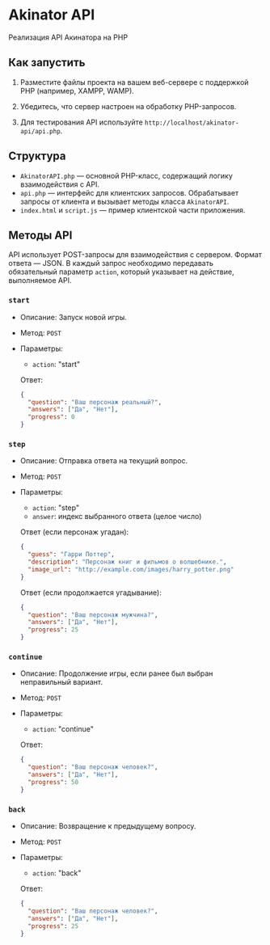 # Akinator API

Реализация API Акинатора на PHP

## Как запустить

1. Разместите файлы проекта на вашем веб-сервере с поддержкой PHP (например, XAMPP, WAMP).

2. Убедитесь, что сервер настроен на обработку PHP-запросов.

3. Для тестирования API используйте `http://localhost/akinator-api/api.php`.

## Структура

- `AkinatorAPI.php` — основной PHP-класс, содержащий логику взаимодействия с API.
- `api.php` — интерфейс для клиентских запросов. Обрабатывает запросы от клиента и вызывает методы класса `AkinatorAPI`.
- `index.html` и `script.js` — пример клиентской части приложения.

## Методы API

API использует POST-запросы для взаимодействия с сервером. Формат ответа — JSON. В каждый запрос необходимо передавать обязательный параметр `action`, который указывает на действие, выполняемое API.

### `start`

- Описание: Запуск новой игры.
- Метод: `POST`
- Параметры:
  - `action`: "start"
  
  Ответ:
  ```json
  {
    "question": "Ваш персонаж реальный?",
    "answers": ["Да", "Нет"],
    "progress": 0
  }
  ```

### `step`

- Описание: Отправка ответа на текущий вопрос.
- Метод: `POST`
- Параметры:
  - `action`: "step"
  - `answer`: индекс выбранного ответа (целое число)

  Ответ (если персонаж угадан):
  ```json
  {
    "guess": "Гарри Поттер",
    "description": "Персонаж книг и фильмов о волшебнике.",
    "image_url": "http://example.com/images/harry_potter.png"
  }
  ```
  
  Ответ (если продолжается угадывание):
  ```json
  {
    "question": "Ваш персонаж мужчина?",
    "answers": ["Да", "Нет"],
    "progress": 25
  }
  ```  

### `continue`

- Описание: Продолжение игры, если ранее был выбран неправильный вариант.
- Метод: `POST`
- Параметры:
  - `action`: "continue"

  Ответ:
  ```json
  {
    "question": "Ваш персонаж человек?",
    "answers": ["Да", "Нет"],
    "progress": 50
  }
  ```

### `back`

- Описание: Возвращение к предыдущему вопросу.
- Метод: `POST`
- Параметры:
  - `action`: "back"

  Ответ:
  ```json
  {
    "question": "Ваш персонаж человек?",
    "answers": ["Да", "Нет"],
    "progress": 25
  }
  ```